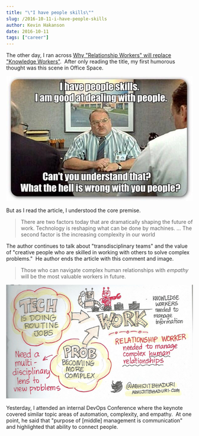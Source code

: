 ```yaml
---
title: "\"I have people skills\""
slug: /2016-10-11-i-have-people-skills
author: Kevin Hakanson
date: 2016-10-11
tags: ["career"]
---
```

The other day, I ran across [Why "Relationship Workers" will replace "Knowledge Workers"](https://www.linkedin.com/pulse/why-relationship-workers-replace-knowledge-abhijit-bhaduri).  After only reading the title, my first humorous thought was this scene in Office Space.

![Office Space meme](images/pastedImage_13.png)

But as I read the article, I understood the core premise. 

> There are two factors today that are dramatically shaping the future of work. Technology is reshaping what can be done by machines. ... The second factor is the increasing complexity in our world

The author continues to talk about "transdisciplinary teams" and the value of "creative people who are skilled in working with others to solve complex problems."  He author ends the article with this comment and image.

> Those who can navigate complex human relationships with _empathy_ will be the most valuable workers in future.

![Knowledge Worker sketch](images/pastedImage_5.png)

Yesterday, I attended an internal DevOps Conference where the keynote covered similar topic areas of automation, complexity, and empathy.  At one point, he said that "purpose of \[middle\] management is communication" and highlighted that ability to connect people.
